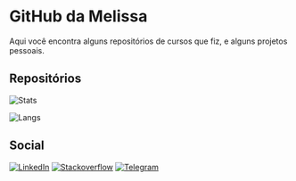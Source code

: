 # GitHub da Melissa

Aqui você encontra alguns repositórios de cursos que fiz, e alguns projetos pessoais.

## Repositórios

![Stats](https://github-readme-stats.vercel.app/api?username=melissatvs&theme=graywhite&show_icons=true&count_private=true&hide_title=true&hide_border=true)

![Langs](https://github-readme-stats.vercel.app/api/top-langs/?username=melissatvs&layout=compact&hide_title=true&hide_border=true)

## Social

[![LinkedIn](https://img.shields.io/badge/-Meus_networks_sérios-black?style=flat&logo=linkedin&logoColor=white&labelColor=0077B5&link=https://www.linkedin.com/in/melissatvsantana/)](https://www.linkedin.com/in/melissatvsantana/)
[![Stackoverflow](https://img.shields.io/badge/-Minhas_perguntas_bobinhas-black?style=flat&logo=stackoverflow&logoColor=white&labelColor=FE7A16&link=https://pt.stackoverflow.com/users/111325/melissa/)](https://pt.stackoverflow.com/users/111325/melissa/)
[![Telegram](https://img.shields.io/badge/-Conversar_só_no_melhor_papeador_eletrônico-black?style=flat&logo=telegram&logoColor=white&labelColor=white&link=https://telegram.me/melissatvs/)](https://telegram.me/melissatvs/)
